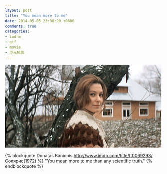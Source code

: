 ```yaml
---
layout: post
title: "You mean more to me"
date: 2014-05-05 23:38:20 +0800
comments: true
categories: 
- iwdrm
- gif
- movie
- 浮光掠影
---
```


![You Mean More To Me](/downloads/images/iwdrm/you_mean_more_to_me.gif "Don't touch me...")

{% blockquote Donatas Banionis http://www.imdb.com/title/tt0069293/ Солярис(1972) %}
"You mean more to me than any scientific truth."
{% endblockquote %}
